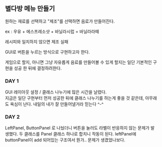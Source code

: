 ## 별다방 메뉴 만들기
원하는 재료를 선택하고 "제조"를 선택하면 음료가 만들어진다.  

ex : 우유 + 에스프레소샷 + 바닐라시럽 = 바닐라라떼

레시피와 일치하지 않으면 제조 실패

GUI로 버튼을 누르는 방식으로 구현하고자 한다.

게임으로 할지, 아니면 그냥 자유롭게 음료를 만들어볼 수 있게 할지는 일단 기본적인 구현을 성공 한 뒤에 결정하려한다.

### DAY 1
GUI 레이아웃 설정 / 클래스 나누기에 많은 시간을 날렸다.  
지금은 일단 구현부터 먼저 성공한 뒤에 클래스 나누기를 하는게 좋을 것 같은데, 아무래도 욕심이 난다.
내일의 내가 잘 만들어낼거라 믿는다 ^-^

### DAY 2
LeftPanel, ButtonPanel 로 나눴더니 버튼을 눌러도 라벨이 반응하지 않는 문제가 발생했다.
두 클래스를 Panel 클래스 하나로 합치니 작동이 된다. leftPanel에 buttonPanel이 add 되어있는 구조여서 뭔가.. 문제가 생겼었나보다.


